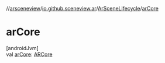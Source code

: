 //[arsceneview](../../../index.md)/[io.github.sceneview.ar](../index.md)/[ArSceneLifecycle](index.md)/[arCore](ar-core.md)

# arCore

[androidJvm]\
val [arCore](ar-core.md): [ARCore](../-a-r-core/index.md)
